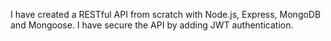 I have created a RESTful API from scratch with Node.js, Express, MongoDB and Mongoose.
I have secure the API by adding JWT authentication.
